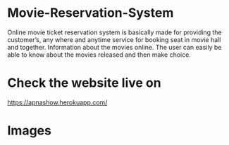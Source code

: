 # Movie-Reservation-System
Online movie ticket reservation system is basically made for providing the customer’s, any where and anytime service for booking seat in movie hall and together. Information about the movies online. The user can easily be able to know about the movies released and then make choice.

# Check the website live on
https://apnashow.herokuapp.com/

# Images

